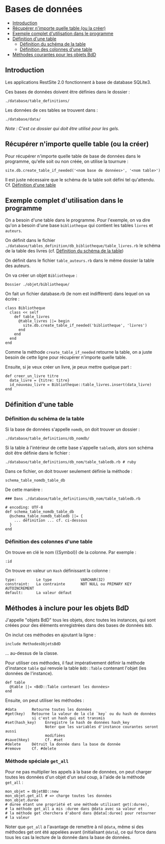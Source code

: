 # Bases de données

* [Introduction](#introductionbasededonnees)
* [Récupérer n'importe quelle table (ou la créer)](#getanytableorcreate)
* [Exemple complet d'utilisation dans le programme](#exemplecompletdutilisation)
* [Définition d'une table](#definitiondunetable)
  * [Définition du schéma de la table](#definitionduschemadelatable)
  * [Définition des colonnes d'une table](#colonnedefinitiondunetable)
* [Méthodes courantes pour les objets BdD](#methodesdesobjetsbdd)



<a name='introductionbasededonnees'></a>

## Introduction

Les applications RestSite 2.0 fonctionnent à base de database SQLite3.

Ces bases de données doivent être définies dans le dossier :

    ./database/table_definitions/

Les données de ces tables se trouvent dans :

    ./database/data/

*Note : C'est ce dossier qui doit être utilisé pour les gels.*


<a name='getanytableorcreate'></a>

## Récupérer n'importe quelle table (ou la créer)

Pour récupérer n'importe quelle table de base de données dans le programme, qu'elle soit ou non créée, on utilise la tournure :

    site.db.create_table_if_needed('<nom base de données>', '<nom table>')

Il est juste nécessaire que le schéma de la table soit défini tel qu'attendu. Cf. [Définition d'une table](#definitionduschemadelatable)

<a name='exemplecompletdutilisation'></a>

## Exemple complet d'utilisation dans le programme

On a besoin d'une table dans le programme. Pour l'exemple, on va dire qu'on a besoin d'une base `bibliotheque` qui contient les tables `livres` et `auteurs`.

On définit dans le fichier `./database/tables_definition/db_bibliotheque/table_livres.rb` le schéma de la table des livres (cf. [Définition du schéma de la table](#definitionduschemadelatable))

On définit dans le fichier `table_auteurs.rb` dans le même dossier la table des auteurs.

On va créer un objet `Bibliotheque` :

    Dossier ./objet/bibliotheque/

On fait un fichier database.rb (le nom est indifférent) dans lequel on va écrire :

    class Bibliotheque
      class << self
        def table_livres
          @table_livres ||= begin
            site.db.create_table_if_needed('bibliotheque', 'livres')
          end
        end
      end
    end

Comme la méthode `create_table_if_needed` retourne la table, on a juste besoin de cette ligne pour récupérer n'importe quelle table.

Ensuite, si je veux créer un livre, je peux mettre quelque part :

    def creer_un_livre titre
      data_livre = {titre: titre}
      id_nouveau_livre = Bibliotheque::table_livres.insert(data_livre)
    end

<a name='definitiondunetable'></a>

## Définition d'une table

<a name='definitionduschemadelatable'></a>

### Définition du schéma de la table


Si la base de données s'appelle `nomdb`, on doit trouver un dossier :

    ./database/table_definitions/db_nomdb/

Si la table à l'intérieur de cette base s'appelle `tabledb`, alors son schéma doit être définie dans le fichier :

    ./database/table_definitions/db_nom/table_tabledb.rb # ruby

Dans ce fichier, on doit trouver seulement définie la méthode :

    schema_table_nomdb_table_db

De cette manière :

    ### Dans ./database/table_definitions/db_nom/table_tabledb.rb

    # encoding: UTF-8
    def schema_table_nomdb_table_db
      @schema_table_nomdb_tabledb ||= {
        ... définition ... cf. ci-dessous
      }
    end

<a name='colonnedefinitiondunetable'></a>

### Définition des colonnes d'une table

On trouve en clé le nom ({Symbol}) de la colonne. Par exemple :

    :id

On trouve en valeur un `Hash` définissant la colonne :

    type:         Le type             VARCHAR(32)
    constraint:   La contrainte       NOT NULL ou PRIMARY KEY AUTOINCREMENT
    default:      La valeur défaut

<a name='methodesdesobjetsbdd'></a>

## Méthodes à inclure pour les objets BdD

J'appelle "objets BdD" tous les objets, donc toutes les instances, qui sont créées pour des éléments enregistrées dans des bases de données `BdD`.

On inclut ces méthodes en ajoutant la ligne :

    include MethodesObjetsBdD

… au-dessus de la classe.

Pour utiliser ces méthodes, il faut impérativement définir la méthode d'instance `table` qui renvoie la table `BdD::Table` contenant l'objet (les données de l'instance).

    def table
      @table ||= <BdD::Table contenant les données>
    end

Ensuite, on peut utiliser les méthodes :

    #data       Retourne toutes les données
    #get(key)   Retourne la valeur de la clé `key` ou du hash de données
                si c'est un hash qui est transmis
    #set(hash_key)    Enregistre le hash de données hash_key
                      Noter que les variables d'instance courantes seront aussi
                      modifiées
    #save(hkey)       Cf. #set
    #delete     Détruit la donnée dans la base de donnée
    #remove     Cf. #delete

### Méthode spéciale `get_all`

Pour ne pas multiplier les appels à la base de données, on peut charger toutes les données d'un objet d'un seul coup, à l'aide de la méthode `get_all` :

    mon_objet = ObjetBD::new
    mon_objet.get_all # => charge toutes les données
    mon_objet.duree
    # duree étant une propriété et une méthode utilisant get(:duree),
    # la méthode get_all a mis :duree dans @data avec sa valeur et
    # la méthode get cherchera d'abord dans @data[:duree] pour retourner
    # la valeur

Noter que `get_all` a l'avantage de remettre à nil `@data`, même si des méthodes get ont été appelées avant (initialisant `@data`), ce qui force dans tous les cas la lecture de la donnée dans la base de données.

